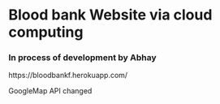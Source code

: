 <h1>Blood bank Website via cloud computing</h1>
<h3> In process of development by Abhay</h3>
https://bloodbankf.herokuapp.com/

GoogleMap API changed

